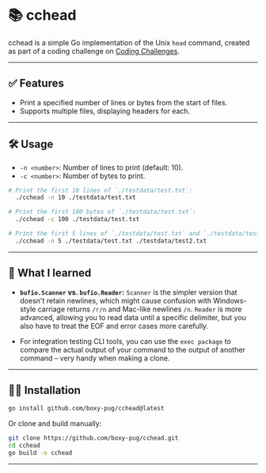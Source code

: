 # 📚 cchead

cchead is a simple Go implementation of the Unix `head` command, created as part of a coding challenge on [Coding Challenges](https://codingchallenges.fyi/challenges/challenge-head).

---

## ✅ Features

-  Print a specified number of lines or bytes from the start of files.
-  Supports multiple files, displaying headers for each.

---

## 🛠️ Usage

-  `-n <number>`: Number of lines to print (default: 10).
-  `-c <number>`: Number of bytes to print.

```sh
# Print the first 10 lines of `./testdata/test.txt`:
  ./cchead -n 10 ./testdata/test.txt

# Print the first 100 bytes of `./testdata/test.txt`:
  ./cchead -c 100 ./testdata/test.txt

# Print the first 5 lines of `./testdata/test.txt` and `./testdata/test2.txt`:
  ./cchead -n 5 ./testdata/test.txt ./testdata/test2.txt

```

---

## 🧐 What I learned

-  **`bufio.Scanner` vs. `bufio.Reader`:** `Scanner` is the simpler version that doesn't retain newlines, which might cause confusion with Windows-style carriage returns `/r/n` and Mac-like newlines `/n`. `Reader` is more advanced, allowing you to read data until a specific delimiter, but you also have to treat the EOF and error cases more carefully.

-  For integration testing CLI tools, you can use the `exec package` to compare the actual output of your command to the output of another command – very handy when making a clone.

---

## 🧑‍💻 Installation

```sh
go install github.com/boxy-pug/cchead@latest
```

Or clone and build manually:

```sh
git clone https://github.com/boxy-pug/cchead.git
cd cchead
go build -o cchead
```

---

